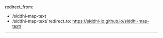 redirect_from:
  - /siddhi-map-text
  - /siddhi-map-text/
redirect_to: https://siddhi-io.github.io/siddhi-map-text/
---
